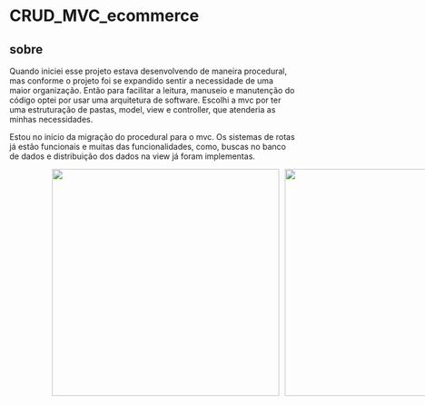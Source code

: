 # CRUD_MVC_ecommerce

## sobre
Quando iniciei esse projeto estava desenvolvendo de maneira procedural, mas conforme o projeto foi se expandido sentir a necessidade de uma maior organização.
Então para facilitar a leitura, manuseio e manutenção do código optei por usar uma arquitetura de software. Escolhi a mvc por ter uma estruturação de pastas, 
model, view e controller, que atenderia as minhas necessidades.

Estou no início da migração do procedural para o mvc. Os sistemas de rotas já estão funcionais e muitas das funcionalidades, como, buscas no banco de dados e distribuição 
dos  dados na view já foram implementas.

<div style="width:100vw;display:flex;justify-content:center; gap:10px;flex-wrap:wrap;">
  
<img style="width:400px;"  src="https://github.com/GabryelSilvah/CRUD_MVC_ecommerce/assets/139282381/9754bd55-4ff4-4ff5-8142-a1bfb93395e9">

  <img style="width:400px" src="https://github.com/GabryelSilvah/CRUD_MVC_ecommerce/assets/139282381/8f61a412-85f0-4ab7-9a44-14f1d31323f3)">
  
  </div>

